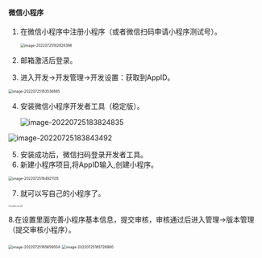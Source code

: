 #### 微信小程序

1. 在微信小程序中注册小程序（或者微信扫码申请小程序测试号）。

   <img src="C:\Users\Administrator\AppData\Roaming\Typora\typora-user-images\image-20220725182828398.png" alt="image-20220725182828398" style="zoom:50%;" />



2. 邮箱激活后登录。

3. 进入开发->开发管理->开发设置：获取到AppID。

   

<img src="C:\Users\Administrator\AppData\Roaming\Typora\typora-user-images\image-20220725183536885.png" alt="image-20220725183536885" style="zoom:50%;" />

4. 安装微信小程序开发者工具（稳定版）。

   ![image-20220725183824835](C:\Users\Administrator\AppData\Roaming\Typora\typora-user-images\image-20220725183824835.png)

![image-20220725183843492](C:\Users\Administrator\AppData\Roaming\Typora\typora-user-images\image-20220725183843492.png)

5. 安装成功后，微信扫码登录开发者工具。
6. 新建小程序项目,将AppID输入,创建小程序。

<img src="C:\Users\Administrator\AppData\Roaming\Typora\typora-user-images\image-20220725184921135.png" alt="image-20220725184921135" style="zoom:50%;" />

7. 就可以写自己的小程序了。

<img src="https://img-blog.csdnimg.cn/e326c5fd29484917b5be27feab060c50.png?x-oss-process=image/watermark,type_d3F5LXplbmhlaQ,shadow_50,text_Q1NETiBA55uW5LiW6Iux6ZuE5ZGA,size_20,color_FFFFFF,t_70,g_se,x_16" alt="在这里插入图片描述" style="zoom: 20%;" />

8.在设置里面完善小程序基本信息，提交审核，审核通过后进入管理->版本管理（提交审核小程序）。

<img src="C:\Users\Administrator\AppData\Roaming\Typora\typora-user-images\image-20220725185659004.png" alt="image-20220725185659004" style="zoom:50%;" />

<img src="C:\Users\Administrator\AppData\Roaming\Typora\typora-user-images\image-20220725185726980.png" alt="image-20220725185726980" style="zoom:50%;" />
